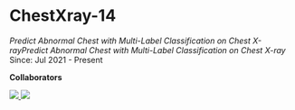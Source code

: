 # ChestXray-14
*Predict Abnormal Chest with Multi-Label Classification on Chest X-rayPredict Abnormal Chest with Multi-Label Classification on Chest X-ray* <br>
Since: Jul 2021 - Present

**Collaborators** <br>

<a href="https://www.linkedin.com/in/chonsawat-nakanam/" target="_blank"> 
    <img src="https://img.shields.io/badge/Chonsawat Nakanam-ffffff?style=for-the-badge&logo=LinkedIn&logoColor=black"> 
</a>

<a href="https://www.linkedin.com/in/chanisara-sangsai-12685b241/" target="_blank"> 
    <img src="https://img.shields.io/badge/Chanisara Sangsai-ffffff?style=for-the-badge&logo=LinkedIn&logoColor=black"> 
</a>
